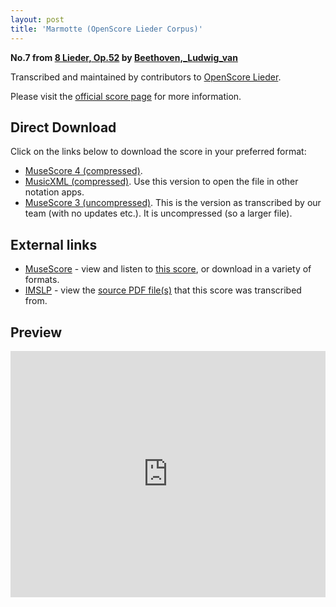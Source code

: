 ```yaml
---
layout: post
title: 'Marmotte (OpenScore Lieder Corpus)'
---
```


__No.7 from [8 Lieder, Op.52](https://fourscoreandmore.org/openscore/lieder/Beethoven%2C_Ludwig_van/8_Lieder%2C_Op.52/) by [Beethoven,_Ludwig_van](https://fourscoreandmore.org/openscore/lieder/Beethoven%2C_Ludwig_van)__

Transcribed and maintained by contributors to [OpenScore Lieder].

Please visit the [official score page] for more information.

[official score page]: https://musescore.com/openscore-lieder-corpus/scores/6491461
[OpenScore Lieder]: https://musescore.com/openscore-lieder-corpus

## Direct Download

Click on the links below to download the score in your preferred format:
- [MuseScore 4 (compressed)](https://fourscoreandmore.org/openscore/lieder/Beethoven%2C_Ludwig_van/8_Lieder%2C_Op.52/7_Marmotte.mscz).
- [MusicXML (compressed)](https://fourscoreandmore.org/openscore/lieder/Beethoven%2C_Ludwig_van/8_Lieder%2C_Op.52/7_Marmotte.mxl). Use this version to open the file in other notation apps.
- [MuseScore 3 (uncompressed)](https://raw.githubusercontent.com/OpenScore/Lieder/refs/heads/main/scores/Beethoven%2C_Ludwig_van/8_Lieder%2C_Op.52/7_Marmotte/lc6491461.mscx). This is the version as transcribed by our team (with no updates etc.). It is uncompressed (so a larger file).

## External links

- [MuseScore] - view and listen to [this score][MuseScore], or download in a variety of formats.
- [IMSLP] - view the [source PDF file(s)][IMSLP] that this score was transcribed from.

[MuseScore]: https://musescore.com/score/6491461
[IMSLP]: https://imslp.org/wiki/Special:ReverseLookup/47274

## Preview

<iframe width="100%" height="394" src="https://musescore.com/openscore-lieder-corpus/scores/6491461/embed" frameborder="0" allowfullscreen allow="autoplay; fullscreen"></iframe>
